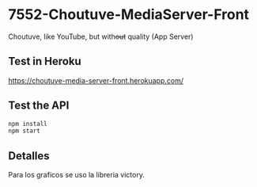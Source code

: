 # 7552-Choutuve-MediaServer-Front
Choutuve, like YouTube, but with~~out~~ quality (App Server)

## Test in Heroku

https://choutuve-media-server-front.herokuapp.com/

## Test the API

```bash
npm install
npm start
```

## Detalles
Para los graficos se uso la libreria victory.
